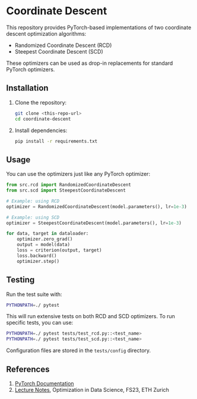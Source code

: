 # Coordinate Descent

This repository provides PyTorch-based implementations of two coordinate descent optimization algorithms:
- Randomized Coordinate Descent (RCD)
- Steepest Coordinate Descent (SCD)

These optimizers can be used as drop-in replacements for standard PyTorch optimizers.

## Installation

1. Clone the repository:
   ```bash
   git clone <this-repo-url>
   cd coordinate-descent
   ```
2. Install dependencies:
   ```bash
   pip install -r requirements.txt
   ```

## Usage

You can use the optimizers just like any PyTorch optimizer:

```python
from src.rcd import RandomizedCoordinateDescent
from src.scd import SteepestCoordinateDescent

# Example: using RCD
optimizer = RandomizedCoordinateDescent(model.parameters(), lr=1e-3)

# Example: using SCD
optimizer = SteepestCoordinateDescent(model.parameters(), lr=1e-3)

for data, target in dataloader:
    optimizer.zero_grad()
    output = model(data)
    loss = criterion(output, target)
    loss.backward()
    optimizer.step()
```

## Testing

Run the test suite with:
```bash
PYTHONPATH=./ pytest
```
This will run extensive tests on both RCD and SCD optimizers. To run specific tests, you can use:
```bash
PYTHONPATH=./ pytest tests/test_rcd.py::<test_name>
PYTHONPATH=./ pytest tests/test_scd.py::<test_name>
```

Configuration files are stored in the `tests/config` directory.

## References
1. [PyTorch Documentation](https://pytorch.org/docs/stable/optim.html)
2. [Lecture Notes](https://n.ethz.ch/~jiaxie/graduate_projs/notes_eth.pdf), Optimization in Data Science, FS23, ETH Zurich